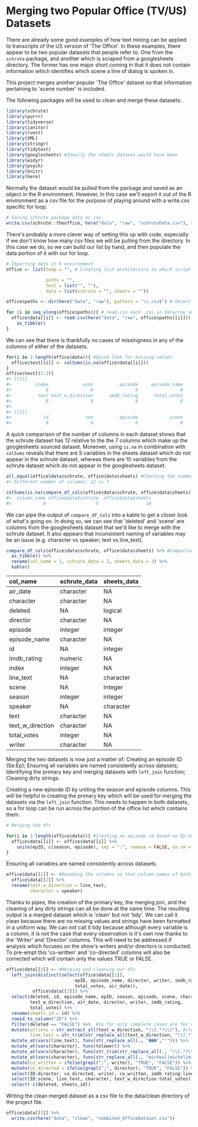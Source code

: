 # Merging two Popular Office (TV/US) Datasets

There are already some good examples of how text mining can be applied to transcripts
of the US version of 'The Office'.  In these examples, there appear to be two popular
datasets that people refer to. One from the `schrute` package, and another which is 
scraped from a googlesheets directory.  The former has one major short coming in that
it does not contain information which identifies which scene a line of dialog is 
spoken in.

This project merges another popular 'The Office' dataset so that information pertaining
to 'scene number' is included.

The following packages will be used to clean and merge these datasets: 

```r
library(schrute) 
library(purrr)
library(tidyverse)
library(janitor)
library(rvest)
library(XML)
library(stringr)
library(tidytext)
library(googlesheets) #Ideally the sheets dataset would have been 
library(widyr)
library(psych)
library(knitr)
library(here)
```

Normally the dataset would be pulled from the package and saved as an object in the R
environment. However, in this case we'll export it out of the R environment as a csv 
file for the purpose of playing around with a write.csv specific for loop.

```r
# Saving schrute package data as csv.
write.csv(schrute::theoffice, here("data", "raw", "schruteData.csv"), row.names = FALSE) 
```

There's probably a more clever way of setting this up with code, especially if we don't 
know how many csv files we will be pulling from the directory.  In this case we do, so 
we can build our list by hand, and then populate the data portion of it with our
for loop.

```r
# Importing data in R environment
office <- list(temp = "", # Creating list architecture to which script outputs will be saved.

               paths = "",
               test = list("", ""), 
               data = list(schrute = "", sheets = ""))

office$paths <- dir(here("data", "raw"), pattern = "\\.csv$") # Object of paths to all .csv files in dir data/raw

for (i in seq_along(office$paths)){ # read.csv each .csv in data/raw and save it to our list
  office$data[[i]] <- read.csv(here("data", "raw", office$paths[[i]])) %>% 
    as_tibble() 
}
```

We can see that there is thankfully no cases of missingness in any of the columns of either
of the datasets. 

```r
for(i in 1:length(office$data)){ #Quick look for missing values
  office$test[[i]] <- colSums(is.na(office$data[[i]]))
}
office$test[(1:2)]
#> [[1]]
#>         index             ason          episode     episode_name         director           writer        character            
#>             0                0                0                0                0                0                0                                
#>          text text_w_direction      imdb_rating      total_votes         air_date 
#>             0                0                0                0                0 
#>
#> [[2]]
#>            id              son          episode            scene        line_text        character          deleted 
#>             0                0                0                0                0                0                0 
```

A quick comparison of the number of columns in each dataset shows that the schrute dataset has 12 relative to the 
the 7 columns which make up the googlesheets sourced dataset.  Moreover, using `is.na` in combination with 
`colSums` reveals that there are 5 variables in the sheets dataset which do not appear in the schrute dataset, 
whereas there are 10 variables from the schrute dataset which do not appear in the googlesheets dataset.

```r
all_equal(office$data$schrute, office$data$sheets) #Checking the number of columns in each dataframe on the list
#> Different number of columns: 12 vs 7.

colSums(is.na(compare_df_cols(office$data$schrute, office$data$sheets)))
#>  column_name office$data$schrute  office$data$sheets 
#>            0                   5                  10 
```

We can pipe the output of `compare_df_cols` into a kable to get a closer look of what's going on. 
In doing so, we can see that 'deleted' and 'scene' are columns from the googlesheets dataset
that we'd like to merge with the schrute dataset.  It also appears that inconsistent naming
of variables may be an issue (e.g. character vs speaker; text vs line_text).

```r
compare_df_cols(office$data$schrute, office$data$sheets) %>% #Comparing the existence and type of a given column name between both dfs
  as_tibble() %>%
  rename(col_name = 1, schrute_data = 2, sheets_data = 3) %>%
  kable()
```

|col_name         |schrute_data |sheets_data |
|:----------------|:------------|:-----------|
|air_date         |character    |NA          |
|character        |character    |NA          |
|deleted          |NA           |logical     |
|director         |character    |NA          |
|episode          |integer      |integer     |
|episode_name     |character    |NA          |
|id               |NA           |integer     |
|imdb_rating      |numeric      |NA          |
|index            |integer      |NA          |
|line_text        |NA           |character   |
|scene            |NA           |integer     |
|season           |integer      |integer     |
|speaker          |NA           |character   |
|text             |character    |NA          |
|text_w_direction |character    |NA          |
|total_votes      |integer      |NA          |
|writer           |character    |NA          |

Merging the two datasets is now just a matter of: Creating an episode ID (Se:Ep); 
Ensuring all variables are named consistently across datasets; Identifying the
primary key and merging datasets with `left_join` function; Cleaning dirty strings.

Creating a new episode ID by uniting the season and episode columns.  This will be helpful in
creating the primary key which will be used for merging the datasets via the `left_join`
function.  This needs to happen in both datasets, so a for loop can be run across the 
portion of the office list which contains them. 

```r
# Merging the dfs

for(i in 1:length(office$data)){ #Creating an episode id based on Ep:Se format
  office$data[[i]] <- office$data[[i]] %>%
    unite(epID, c(season, episode), sep = ":", remove = FALSE, na.rm = FALSE)
}
```

Ensuring all variables are named consistently across datasets.
```r
office$data[[2]] <- #Renaming the columns so that column names of both dfs are uniform.
  office$data[[2]] %>%
  rename(text_w_direction = line_text, 
         character = speaker)
```

Thanks to pipes, the creation of the primary key, the merging join, and the cleaning of any 
dirty strings can all be done at the same time. The resulting output is a merged dataset 
which is 'clean' but not 'tidy'.  We can call it clean because there are no missing values
and strings have been formatted in a uniform way.  We can not call it tidy because although 
every variable is a column, it is not the case that every observation is it's own row thanks 
to the 'Writer' and 'Director' columns. This will need to be addressed if analysis which 
focuses on the show's writers and/or directors is conducted.  To pre-empt this 'co-written' and 
'co-directed' columns will also be corrected which will contain only the values TRUE or FALSE. 

```r
office$data[[3]] <- #Merging and cleaning our dfs
  left_join(distinct(select(office$data[[1]], 
                          epID, episode_name, director, writer, imdb_rating, #Creating a primary key of the schrute df within the left_join argument
                          total_votes, air_date)),
          office$data[[2]]) %>%
  select(deleted, id, episode_name, epID, season, episode, scene, character, #Reorganizing order of columns
         text_w_direction, air_date, director, writer, imdb_rating,
         total_votes) %>%
  rename(sheets_id = id) %>%
  rowid_to_column("ID") %>%
  filter(deleted == "FALSE") %>%  #So far only complete cases are for non-deleted scenes/episodes
  mutate(actions = str_extract_all(text_w_direction, "\\[.*?\\]"), #cleaning up strings
         line_text = str_trim(str_replace_all(text_w_direction, "\\[.*?\\]", ""))) %>% 
  mutate_at(vars(line_text), funs(str_replace_all(., "���","'"))) %>% 
  mutate_at(vars(character), funs(tolower)) %>% 
  mutate_at(vars(character), funs(str_trim(str_replace_all(., "\\[.*?\\]", "")))) %>% 
  mutate_at(vars(character), funs(str_replace_all(., "micheal|michel|michae$", "michael"))) %>% #addressing various spellings of michael scott
  mutate(co_written = ifelse(grepl(";", writer), "TRUE", "FALSE")) %>% #Addition of `co_written` & `co_directed` columns...
  mutate(co_directed = ifelse(grepl(";", director), "TRUE", "FALSE")) %>% #...these will come in handy later. 
  select(ID:director, co_directed, writer, co_written, imdb_rating:line_text) %>% #A not so elegant juggling act,
  select(ID:scene, line_text, character, text_w_direction:total_votes) %>% #of getting our columns in order.
  select(-c(deleted, sheets_id))
```

Writing the clean merged dataset as a csv file to the data/clean directory of the project file. 
```r
office$data[[3]] %>% 
  write.csv(here("data", "clean", "combined_OfficeDataset.csv"))
```

